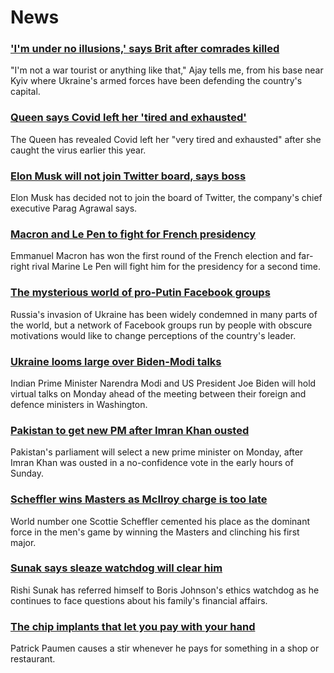 # News
### ['I'm under no illusions,' says Brit after comrades killed](https://www.bbc.com/news/world-europe-61058139)
"I'm not a war tourist or anything like that," Ajay tells me, from his base near Kyiv where Ukraine's armed forces have been defending the country's capital.
### [Queen says Covid left her 'tired and exhausted'](https://www.bbc.com/news/uk-60998927)
The Queen has revealed Covid left her "very tired and exhausted" after she caught the virus earlier this year.
### [Elon Musk will not join Twitter board, says boss](https://www.bbc.com/news/business-61063905)
Elon Musk has decided not to join the board of Twitter, the company's chief executive Parag Agrawal says.
### [Macron and Le Pen to fight for French presidency](https://www.bbc.com/news/world-europe-61061230)
Emmanuel Macron has won the first round of the French election and far-right rival Marine Le Pen will fight him for the presidency for a second time.
### [The mysterious world of pro-Putin Facebook groups](https://www.bbc.com/news/blogs-trending-61012398)
Russia's invasion of Ukraine has been widely condemned in many parts of the world, but a network of Facebook groups run by people with obscure motivations would like to change perceptions of the country's leader. 
### [Ukraine looms large over Biden-Modi talks](https://www.bbc.com/news/world-asia-india-61042313)
Indian Prime Minister Narendra Modi and US President Joe Biden will hold virtual talks on Monday ahead of the meeting between their foreign and defence ministers in Washington.
### [Pakistan to get new PM after Imran Khan ousted](https://www.bbc.com/news/world-asia-61063386)
Pakistan's parliament will select a new prime minister on Monday, after Imran Khan was ousted in a no-confidence vote in the early hours of Sunday.
### [Scheffler wins Masters as McIlroy charge is too late](https://www.bbc.com/sport/golf/61061626)
World number one Scottie Scheffler cemented his place as the dominant force in the men's game by winning the Masters and clinching his first major. 
### [Sunak says sleaze watchdog will clear him](https://www.bbc.com/news/uk-politics-61061533)
Rishi Sunak has referred himself to Boris Johnson's ethics watchdog as he continues to face questions about his family's financial affairs.
### [The chip implants that let you pay with your hand](https://www.bbc.com/news/business-61008730)
Patrick Paumen causes a stir whenever he pays for something in a shop or restaurant.
